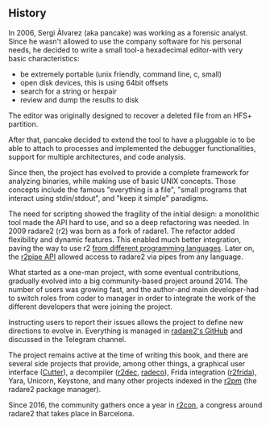 ## History

In 2006, Sergi Àlvarez (aka pancake) was working as a forensic analyst. Since he wasn't allowed to use the company software for his personal needs, he decided to write a small tool-a hexadecimal editor-with very basic characteristics:

* be extremely portable (unix friendly, command line, c, small)
* open disk devices, this is using 64bit offsets
* search for a string or hexpair
* review and dump the results to disk

The editor was originally designed to recover a deleted file from an HFS+ partition.

After that, pancake decided to extend the tool to have a pluggable io to be able to attach to processes and implemented the debugger functionalities, support for multiple architectures, and code analysis.

Since then, the project has evolved to provide a complete framework for analyzing binaries, while making use of basic UNIX concepts. Those concepts include the famous "everything is a file", "small programs that interact using stdin/stdout", and "keep it simple" paradigms.

The need for scripting showed the fragility of the initial design: a monolithic tool made the API hard to use, and so a deep refactoring was needed. In 2009 radare2 (r2) was born as a fork of radare1. The refactor added flexibility and dynamic features. This enabled much better integration, paving the way to use r2 [from different programming languages](https://github.com/radareorg/radare2-bindings). Later on, the [r2pipe API](https://github.com/radareorg/radare2-r2pipe) allowed access to radare2 via pipes from any language.

What started as a one-man project, with some eventual contributions, gradually evolved into a big community-based project around 2014. The number of users was growing fast, and the author-and main developer-had to switch roles from coder to manager in order to integrate the work of the different developers that were joining the project.

Instructing users to report their issues allows the project to define new directions to evolve in. Everything is managed in [radare2's GitHub](https://github.com/radareorg/radare2) and discussed in the Telegram channel.

The project remains active at the time of writing this book, and there are several side projects that provide, among other things, a graphical user interface ([Cutter](https://github.com/radareorg/cutter)), a decompiler ([r2dec](https://github.com/wargio/r2dec-js), [radeco](https://github.com/radareorg/radeco)), Frida integration ([r2frida](https://github.com/nowsecure/r2frida)), Yara, Unicorn, Keystone, and many other projects indexed in the [r2pm](https://github.com/radareorg/radare2-pm) (the radare2 package manager).

Since 2016, the community gathers once a year in [r2con](https://www.radare.org/con/), a congress around radare2 that takes place in Barcelona.
